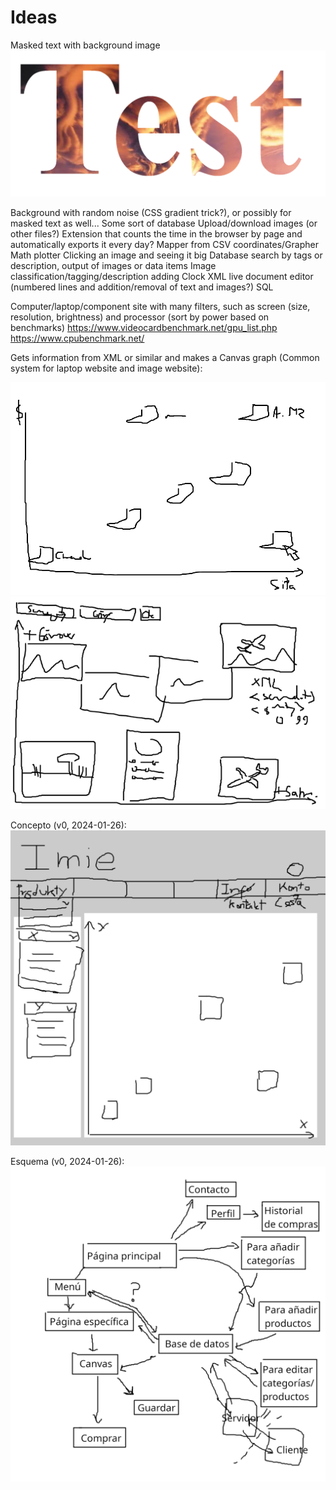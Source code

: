 
# Ideas
Masked text with background image
![Imagen](../Other/img/Test.png?raw=true)

Background with random noise (CSS gradient trick?), or possibly for masked text as well...
Some sort of database
Upload/download images (or other files?)
Extension that counts the time in the browser by page and automatically exports it every day?
Mapper from CSV coordinates/Grapher
Math plotter
Clicking an image and seeing it big
Database search by tags or description, output of images or data items
Image classification/tagging/description adding
Clock
XML live document editor (numbered lines and addition/removal of text and images?)
SQL 

Computer/laptop/component site with many filters, such as screen (size, resolution, brightness) and processor (sort by power based on benchmarks)
https://www.videocardbenchmark.net/gpu_list.php
https://www.cpubenchmark.net/

Gets information from XML or similar and makes a Canvas graph (Common system for laptop website and image website):

![Imagen](../Other/img/scheme000.png?raw=true)
![Imagen](../Other/img/scheme001.png?raw=true)

Concepto (v0, 2024-01-26):
![Imagen](../Other/img/scheme002.png?raw=true)

Esquema (v0, 2024-01-26):
![Imagen](../Other/img/scheme003.png?raw=true)